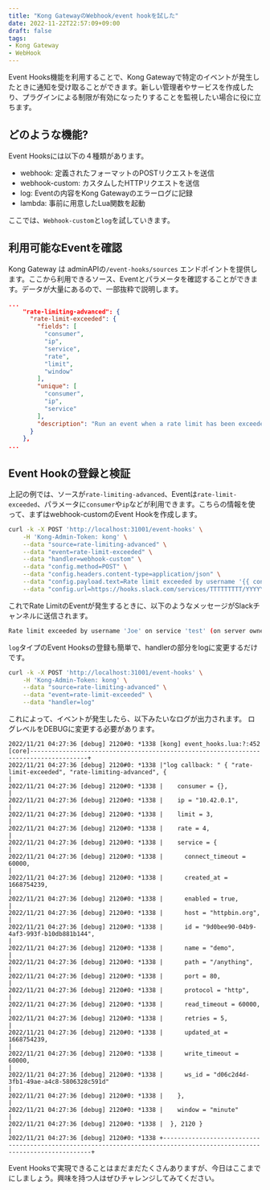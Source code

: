 ```yaml
---
title: "Kong GatewayのWebhook/event hookを試した"
date: 2022-11-22T22:57:09+09:00
draft: false 
tags: 
- Kong Gateway
- WebHook
---
```

Event Hooks機能を利用することで、Kong Gatewayで特定のイベントが発生したときに通知を受け取ることができます。新しい管理者やサービスを作成したり、プラグインによる制限が有効になったりすることを監視したい場合に役に立ちます。

## どのような機能?

Event Hooksには以下の４種類があります。

- webhook: 定義されたフォーマットのPOSTリクエストを送信
- webhook-custom: カスタムしたHTTPリクエストを送信
- log: Eventの内容をKong Gatewayのエラーログに記録
- lambda: 事前に用意したLua関数を起動

ここでは、`Webhook-custom`と`log`を試していきます。

## 利用可能なEventを確認

Kong Gateway は adminAPIの`/event-hooks/sources` エンドポイントを提供します。ここから利用できるソース、Eventとパラメータを確認することができます。データが大量にあるので、一部抜粋で説明します。

```json
...
    "rate-limiting-advanced": {
      "rate-limit-exceeded": {
        "fields": [
          "consumer",
          "ip",
          "service",
          "rate",
          "limit",
          "window"
        ],
        "unique": [
          "consumer",
          "ip",
          "service"
        ],
        "description": "Run an event when a rate limit has been exceeded"
      }
    },
...
```

## Event Hookの登録と検証

上記の例では、ソースが`rate-limiting-advanced`、Eventは`rate-limit-exceeded`、パラメータに`consumer`や`ip`などが利用できます。こちらの情報を使って、まずはwebhook-customのEvent Hookを作成します。

```bash
curl -k -X POST 'http://localhost:31001/event-hooks' \
    -H 'Kong-Admin-Token: kong' \
    --data "source=rate-limiting-advanced" \
    --data "event=rate-limit-exceeded" \
    --data "handler=webhook-custom" \
    --data "config.method=POST" \
    --data "config.headers.content-type=application/json" \
    --data "config.payload.text=Rate limit exceeded by username '{{ consumer.username }}' on service ' {{ service.name }}' (on server owned by $USER) " \
    --data "config.url=https://hooks.slack.com/services/TTTTTTTTT/YYYYYYYYYYY/xxxxxxxxxxxxxxxxxx"
```

これでRate LimitのEventが発生するときに、以下のようなメッセージがSlackチャンネルに送信されます。

```bash
Rate limit exceeded by username 'Joe' on service 'test' (on server owned by ubuntu)
```

`log`タイプのEvent Hooksの登録も簡単で、handlerの部分をlogに変更するだけです。

```sh
curl -k -X POST 'http://localhost:31001/event-hooks' \
    -H 'Kong-Admin-Token: kong' \
    --data "source=rate-limiting-advanced" \
    --data "event=rate-limit-exceeded" \
    --data "handler=log"
```

これによって、イベントが発生したら、以下みたいなログが出力されます。
ログレベルをDEBUGに変更する必要があります。

```log
2022/11/21 04:27:36 [debug] 2120#0: *1338 [kong] event_hooks.lua:?:452 [core]--------------------------------------------------------------------------------------+
2022/11/21 04:27:36 [debug] 2120#0: *1338 |"log callback: " { "rate-limit-exceeded", "rate-limiting-advanced", {                                                   |
2022/11/21 04:27:36 [debug] 2120#0: *1338 |    consumer = {},                                                                                                      |
2022/11/21 04:27:36 [debug] 2120#0: *1338 |    ip = "10.42.0.1",                                                                                                   |
2022/11/21 04:27:36 [debug] 2120#0: *1338 |    limit = 3,                                                                                                          |
2022/11/21 04:27:36 [debug] 2120#0: *1338 |    rate = 4,                                                                                                           |
2022/11/21 04:27:36 [debug] 2120#0: *1338 |    service = {                                                                                                         |
2022/11/21 04:27:36 [debug] 2120#0: *1338 |      connect_timeout = 60000,                                                                                          |
2022/11/21 04:27:36 [debug] 2120#0: *1338 |      created_at = 1668754239,                                                                                          |
2022/11/21 04:27:36 [debug] 2120#0: *1338 |      enabled = true,                                                                                                   |
2022/11/21 04:27:36 [debug] 2120#0: *1338 |      host = "httpbin.org",                                                                                             |
2022/11/21 04:27:36 [debug] 2120#0: *1338 |      id = "9d0bee90-04b9-4af3-993f-b10db881b144",                                                                      |
2022/11/21 04:27:36 [debug] 2120#0: *1338 |      name = "demo",                                                                                                    |
2022/11/21 04:27:36 [debug] 2120#0: *1338 |      path = "/anything",                                                                                               |
2022/11/21 04:27:36 [debug] 2120#0: *1338 |      port = 80,                                                                                                        |
2022/11/21 04:27:36 [debug] 2120#0: *1338 |      protocol = "http",                                                                                                |
2022/11/21 04:27:36 [debug] 2120#0: *1338 |      read_timeout = 60000,                                                                                             |
2022/11/21 04:27:36 [debug] 2120#0: *1338 |      retries = 5,                                                                                                      |
2022/11/21 04:27:36 [debug] 2120#0: *1338 |      updated_at = 1668754239,                                                                                          |
2022/11/21 04:27:36 [debug] 2120#0: *1338 |      write_timeout = 60000,                                                                                            |
2022/11/21 04:27:36 [debug] 2120#0: *1338 |      ws_id = "d06c2d4d-3fb1-49ae-a4c8-5806328c591d"                                                                    |
2022/11/21 04:27:36 [debug] 2120#0: *1338 |    },                                                                                                                  |
2022/11/21 04:27:36 [debug] 2120#0: *1338 |    window = "minute"                                                                                                   |
2022/11/21 04:27:36 [debug] 2120#0: *1338 |  }, 2120 }                                                                                                             |
2022/11/21 04:27:36 [debug] 2120#0: *1338 +------------------------------------------------------------------------------------------------------------------------+
```

Event Hooksで実現できることはまだまだたくさんありますが、今日はここまでにしましょう。興味を持つ人はぜひチャレンジしてみてください。
